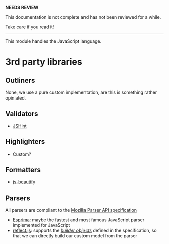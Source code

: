__NEEDS REVIEW__

This documentation is not complete and has not been reviewed for a while.

Take care if you read it!

----

This module handles the JavaScript language.

# 3rd party libraries

## Outliners

None, we use a pure custom implementation, are this is something rather opiniated.

## Validators

* [JSHint](http://jshint.com/)

## Highlighters

* Custom?

## Formatters

* [js-beautify](https://npmjs.org/package/js-beautify)

## Parsers

All parsers are compliant to the [Mozilla Parser API specification](https://developer.mozilla.org/en-US/docs/SpiderMonkey/Parser_API)

* [Esprima](http://esprima.org/): maybe the fastest and most famous JavaScript parser implemented for JavaScript
* [reflect.js](https://github.com/zaach/reflect.js): supports the [_builder objects_](https://developer.mozilla.org/en-US/docs/SpiderMonkey/Parser_API#Builder_objects) defined in the specification, so that we can directly build our custom model from the parser
